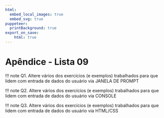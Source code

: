 ```yaml
---
html:
  embed_local_images: true
  embed_svg: true
puppeteer: 
  printBackground: true
export_on_save:
    html: true
---
```


# Apêndice - Lista 09 

!!! note Q1. Altere vários dos exercícios (e exemplos) trabalhados para que lidem com entrada de dados do usuário via JANELA DE PROMPT

!!! note Q2. Altere vários dos exercícios (e exemplos) trabalhados para que lidem com entrada de dados do usuário via CONSOLE

!!! note Q3. Altere vários dos exercícios (e exemplos) trabalhados para que lidem com entrada de dados do usuário via HTML/CSS